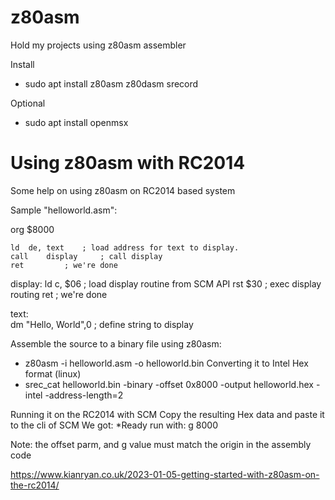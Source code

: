 # z80asm
Hold my projects using z80asm assembler

Install
- sudo apt install z80asm z80dasm srecord

Optional
- sudo apt install openmsx

# Using z80asm with RC2014
Some help on using z80asm on RC2014 based system

Sample "helloworld.asm":

org $8000

	ld	de, text	; load address for text to display.
	call	display		; call display
	ret			; we're done

display:
	ld	c, $06		; load display routine from SCM API
	rst	$30		; exec display routing
	ret			; we're done

text:	
	dm	"Hello, World",0 ; define string to display

Assemble the source to a binary file using z80asm:
- z80asm -i helloworld.asm -o helloworld.bin
Converting it to Intel Hex format (linux)
- srec_cat helloworld.bin -binary -offset 0x8000 -output helloworld.hex -intel -address-length=2

Running it on the RC2014 with SCM
Copy the resulting Hex data and paste it to the cli of SCM
We got: *Ready
run with: g 8000

Note: the offset parm, and g value must match the origin in the assembly code

https://www.kianryan.co.uk/2023-01-05-getting-started-with-z80asm-on-the-rc2014/
